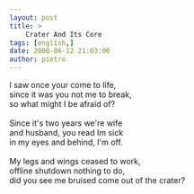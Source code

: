 ```yaml
---
layout: post
title: >
    Crater And Its Core
tags: [english,]
date: 2008-06-12 21:03:00
author: pietro
---
```

I saw once your come to life,<br/>since it was you not me to break,<br/>so what might I be afraid of?<br/><br/>Since it's two years we're wife<br/>and husband, you read Im sick<br/>in my eyes and behind, I'm off.<br/><br/>My legs and wings ceased to work,<br/>offline shutdown nothing to do,<br/>did you see me bruised come out of the crater?
